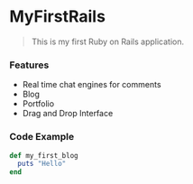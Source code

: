 # MyFirstRails

> This is my first Ruby on Rails application.

### Features

- Real time chat engines for comments
- Blog
- Portfolio
- Drag and Drop Interface

### Code Example

~~~ ruby
def my_first_blog
  puts "Hello"
end
~~~
